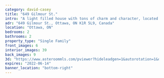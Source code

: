 ```yaml
---
category: david-casey
title: "649 Gilmour St."
intro: "A light filled house with tons of charm and character, located centrally and within walking distance to parks and shops."
adr: "649 Gilmour St., Ottawa, ON K1R 5L9, Canada"
location: "Ottawa, ON"
bedrooms: 2
bathrooms: 2
property_type: "Single Family"
front_images: 6
interior_images: 39
back_images: 9
3d: "https://www.asteroommls.com/pviewer?hideleadgen=1&autorotation=1&defaultviewdollhouse=0&showdollhousehotspot=1&stopbgaudio=1&autonav=0&token=utbZCCh9FEmGWdd-afzOUQ"
expires: "2022-06-14"
banner_location: "bottom-right"
---
```


